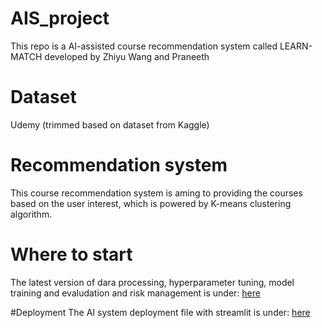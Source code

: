 # AIS_project
This repo is a AI-assisted course recommendation system called LEARN-MATCH developed by Zhiyu Wang and Praneeth 

# Dataset
Udemy (trimmed based on dataset from Kaggle)

# Recommendation system
This course recommendation system is aming to providing the courses based on the user interest, which is powered by K-means clustering algorithm.

# Where to start
The latest version of dara processing, hyperparameter tuning, model training and evaludation and risk management is under: [here](https://github.com/zhiyuwang0911/AIS_project/blob/main/Zhiyu/Playground_Risk_Trustworthy_HCI.ipynb)

#Deployment
The AI system deployment file with streamlit is under: [here](https://github.com/zhiyuwang0911/AIS_project/blob/main/Zhiyu/app.py)
